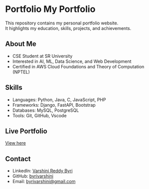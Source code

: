 # Portfolio  My Portfolio

This repository contains my personal portfolio website.  
It highlights my education, skills, projects, and achievements.  

## About Me
- CSE Student at SR University  
- Interested in AI, ML, Data Science, and Web Development  
- Certified in AWS Cloud Foundations and Theory of Computation (NPTEL)  

## Skills
- Languages: Python, Java, C, JavaScript, PHP  
- Frameworks: Django, FastAPI, Bootstrap  
- Databases: MySQL, PostgreSQL  
- Tools: Git, GitHub, Vscode


## Live Portfolio
[View here](https://byrivarshini.github.io/Portfolio/)

## Contact
- LinkedIn: [Varshini Reddy Byri](https://linkedin.com/in/varshini-reddy-byri-82289b256)  
- GitHub: [byrivarshini](https://github.com/ByriVarshini)  
- Email: byrivarshini@gmail.com
